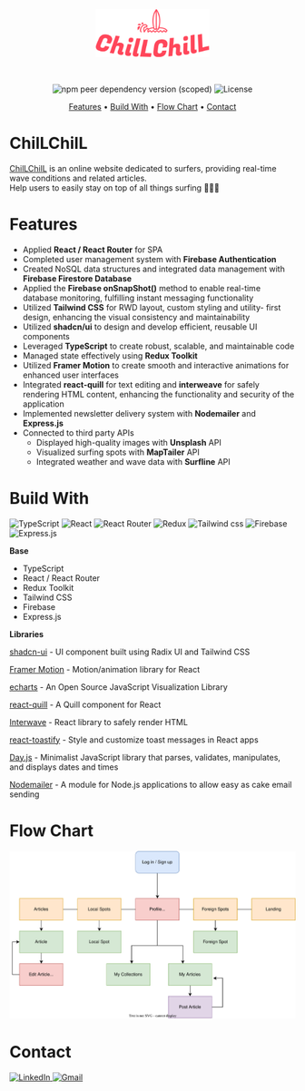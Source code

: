 <div align="center">
  <div >
    <a href="https://chillchill.website" target="blank">
      <img src="./src/assets/logos/logo-red.png" alt="Logo" width="200px">
    </a>
  </div>

&nbsp;

![npm peer dependency version (scoped)](https://img.shields.io/npm/dependency-version/eslint-config-prettier/peer/eslint) ![License](https://img.shields.io/badge/License-MIT-blue)

[Features](#Features) • [Build With](#Build-With) • [Flow Chart](#Flow-Chart) • [Contact](#Contact)

</div>

# ChilLChilL

[ChilLChilL](https://chillchill.website) is an online website dedicated to surfers, providing real-time wave conditions
and related articles.<br/> Help users to easily stay on top of all things surfing 🏄🏼‍♂️

# Features

- Applied **React / React Router** for SPA
- Completed user management system with **Firebase Authentication**
- Created NoSQL data structures and integrated data management with **Firebase Firestore Database**
- Applied the **Firebase onSnapShot()** method to enable real-time database monitoring, fulfilling instant messaging functionality
- Utilized **Tailwind CSS** for RWD layout, custom styling and utility- first design, enhancing the visual consistency and maintainability
- Utilized **shadcn/ui** to design and develop efficient, reusable UI components
- Leveraged **TypeScript** to create robust, scalable, and maintainable code
- Managed state effectively using **Redux Toolkit**
- Utilized **Framer Motion** to create smooth and interactive animations for enhanced user interfaces
- Integrated **react-quill** for text editing and **interweave** for safely rendering HTML content, enhancing the functionality and security of the application
- Implemented newsletter delivery system with **Nodemailer** and **Express.js**
- Connected to third party APIs
  - Displayed high-quality images with **Unsplash** API
  - Visualized surfing spots with **MapTailer** API
  - Integrated weather and wave data with **Surfline** API

# Build With

![TypeScript](https://img.shields.io/badge/TypeScript-3178C6.svg?style=for-the-badge&logo=TypeScript&logoColor=white)
![React](https://img.shields.io/badge/react-%2320232a.svg?style=for-the-badge&logo=react&logoColor=%2361DAFB)
![React Router](https://img.shields.io/badge/React%20Router-CA4245.svg?style=for-the-badge&logo=React-Router&logoColor=white)
![Redux](https://img.shields.io/badge/Redux-764ABC.svg?style=for-the-badge&logo=Redux&logoColor=white)
![Tailwind css](https://img.shields.io/badge/Tailwind%20CSS-06B6D4.svg?style=for-the-badge&logo=Tailwind-CSS&logoColor=white)
![Firebase](https://img.shields.io/badge/Firebase-FFCA28.svg?style=for-the-badge&logo=Firebase&logoColor=black)
![Express.js](https://img.shields.io/badge/Express-000000.svg?style=for-the-badge&logo=Express&logoColor=white)

**Base**

- TypeScript
- React / React Router
- Redux Toolkit
- Tailwind CSS
- Firebase
- Express.js

**Libraries**

[shadcn-ui](https://ui.shadcn.com/) - UI component built using Radix UI and Tailwind CSS

[Framer Motion](https://www.framer.com/motion/) - Motion/animation library for React

[echarts](https://echarts.apache.org/en/index.html) - An Open Source JavaScript Visualization Library

[react-quill](https://github.com/zenoamaro/react-quill) - A Quill component for React

[Interwave](https://www.npmjs.com/package/interweave) - React library to safely render HTML

[react-toastify](https://fkhadra.github.io/react-toastify) - Style and customize toast messages in React apps

[Day.js](https://www.npmjs.com/package/dayjs) - Minimalist JavaScript library that parses, validates, manipulates, and displays dates and times

[Nodemailer](https://nodemailer.com/) - A module for Node.js applications to allow easy as cake email sending

# Flow Chart

![flow chart](./src/assets/images/flow2.drawio.svg)

# Contact

<a href="https://www.linkedin.com/in/andrewchen1119" target="_blank">
  <img src="https://img.shields.io/badge/LinkedIn-0A66C2.svg?style=for-the-badge&logo=LinkedIn&logoColor=white" alt="LinkedIn">
</a>
<a href="mailto:andrew831119work@gmail.com">
  <img src="https://img.shields.io/badge/Gmail-EA4335.svg?style=for-the-badge&logo=Gmail&logoColor=white" alt="Gmail">
</a>
